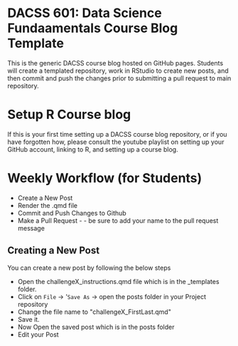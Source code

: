# DACSS 601: Data Science Fundaamentals Course Blog Template

This is the generic DACSS course blog hosted on GitHub pages. Students will create a templated repository, work in RStudio to create new posts, and then commit and push the changes prior to submitting a pull request to main repository. 

# Setup R Course blog
If this is your first time setting up a DACSS course blog repository, or if you have forgotten how, please consult the youtube playlist on setting up your GitHub account, linking to R, and setting up a course blog.

# Weekly Workflow (for Students)
- Create a New Post
- Render the .qmd file
- Commit and Push Changes to Github
- Make a Pull Request -  - be sure to add your name to the pull request message


## Creating a New Post 

You can create a new post by following the below steps

 - Open the challengeX_instructions.qmd file  which is in the _templates folder.
 - Click on `File` -> '`Save As` -> open the posts folder in your Project repository
 - Change the file name to "challengeX_FirstLast.qmd"
 - Save it.
 - Now Open the saved post which is in the posts folder
 - Edit your Post

